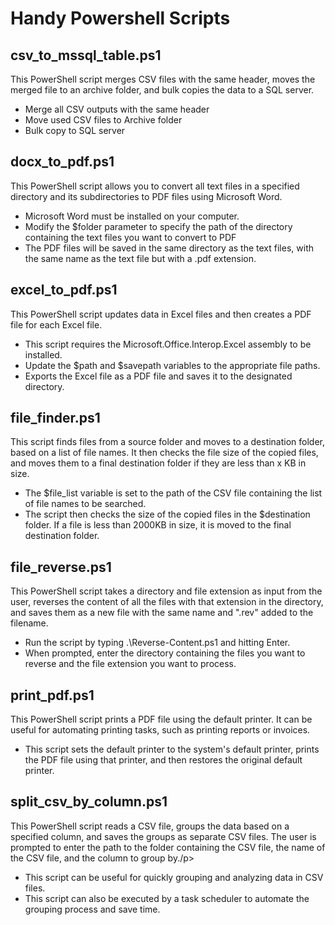 
<body>
	<h1>Handy Powershell Scripts</h1>
	<h2>csv_to_mssql_table.ps1</h2>
	<p>This PowerShell script merges CSV files with the same header, moves the merged file to an archive folder, and bulk copies the data to a SQL server.</p>
	<ul>
		<li>Merge all CSV outputs with the same header</li>
		<li>Move used CSV files to Archive folder</li>
		<li>Bulk copy to SQL server</li>
	</ul>
</body>

<body>
	<h2>docx_to_pdf.ps1</h2>
	<p>This PowerShell script allows you to convert all text files in a specified directory and its subdirectories to PDF files using Microsoft Word.</p>
	<ul>
		<li>Microsoft Word must be installed on your computer.</li>
		<li>Modify the $folder parameter to specify the path of the directory containing the text files you want to convert to PDF</li>
		<li>The PDF files will be saved in the same directory as the text files, with the same name as the text file but with a .pdf extension.</li>
	</ul>
</body>

<body>
	<h2>excel_to_pdf.ps1</h2>
	<p>This PowerShell script updates data in Excel files and then creates a PDF file for each Excel file.</p>
	<ul>
		<li>This script requires the Microsoft.Office.Interop.Excel assembly to be installed.</li>
		<li>Update the $path and $savepath variables to the appropriate file paths.</li>
		<li>Exports the Excel file as a PDF file and saves it to the designated directory.</li>
	</ul>
</body>

<body>
	<h2>file_finder.ps1</h2>
	<p>This script finds files from a source folder and moves to a destination folder, based on a list of file names. It then checks the file size of the copied files, and moves them to a final destination folder if they are less than x KB in size.</p>
	<ul>
		<li>The $file_list variable is set to the path of the CSV file containing the list of file names to be searched.</li>
		<li>The script then checks the size of the copied files in the $destination folder. If a file is less than 2000KB in size, it is moved to the final destination folder.</li>
	</ul>
</body>


<body>
	<h2>file_reverse.ps1</h2>
	<p>This PowerShell script takes a directory and file extension as input from the user, reverses the content of all the files with that extension in the directory, and saves them as a new file with the same name and ".rev" added to the filename.</p>
	<ul>
		<li>Run the script by typing .\Reverse-Content.ps1 and hitting Enter.</li>
		<li>When prompted, enter the directory containing the files you want to reverse and the file extension you want to process.</li>
	</ul>
</body>

<body>
	<h2>print_pdf.ps1</h2>
	<p>This PowerShell script prints a PDF file using the default printer. It can be useful for automating printing tasks, such as printing reports or invoices.</p>
	<ul>
		<li>This script sets the default printer to the system's default printer, prints the PDF file using that printer, and then restores the original default printer.</li>
	</ul>
</body>


<body>
	<h2>split_csv_by_column.ps1</h2>
	<p>This PowerShell script reads a CSV file, groups the data based on a specified column, and saves the groups as separate CSV files. The user is prompted to enter the path to the folder containing the CSV file, the name of the CSV file, and the column to group by./p>
	<ul>
		<li>This script can be useful for quickly grouping and analyzing data in CSV files.</li>
		<li>This script can also be executed by a task scheduler to automate the grouping process and save time.</li>
	</ul>
</body>
